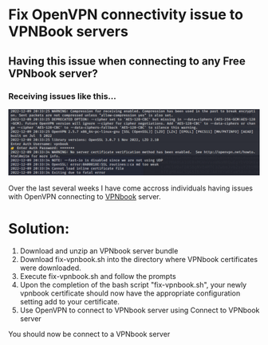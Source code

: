 # Fix OpenVPN connectivity issue to VPNBook servers

## Having this issue when connecting to any Free VPNbook server?
### Receiving issues like this...
![Issue](https://github.com/1KevinFigueroa/openvpn-issues-vpnbook/blob/main/images/OpenVPN_issue_VPNbook.png)

Over the last several weeks I have come accross individuals having issues with OpenVPN connecting to [VPNbook](https://www.vpnbook.com/freevpn) server.

# Solution:
1. Download and unzip an VPNbook server bundle
2. Download fix-vpnbook.sh into the directory where VPNbook certificates were downloaded.
3. Execute fix-vpnbook.sh and follow the prompts
4. Upon the completion of the bash script "fix-vpnbook.sh", your newly vpnbook certificate should
   now have the appropriate configuration setting add to your certificate.
5. Use OpenVPN to connect to VPNbook server using Connect to VPNbook server  

You should now be connect to a VPNbook server
